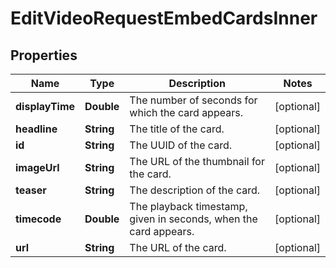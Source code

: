 

# EditVideoRequestEmbedCardsInner


## Properties

| Name | Type | Description | Notes |
|------------ | ------------- | ------------- | -------------|
|**displayTime** | **Double** | The number of seconds for which the card appears. |  [optional] |
|**headline** | **String** | The title of the card. |  [optional] |
|**id** | **String** | The UUID of the card. |  [optional] |
|**imageUrl** | **String** | The URL of the thumbnail for the card. |  [optional] |
|**teaser** | **String** | The description of the card. |  [optional] |
|**timecode** | **Double** | The playback timestamp, given in seconds, when the card appears. |  [optional] |
|**url** | **String** | The URL of the card. |  [optional] |



